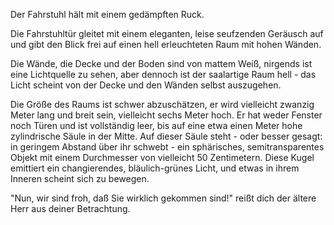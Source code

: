 Der Fahrstuhl  hält mit einem gedämpften Ruck. 

Die Fahrstuhltür gleitet mit einem eleganten, leise seufzenden Geräusch auf und gibt den Blick frei 
auf einen hell erleuchteten Raum mit hohen Wänden.

Die Wände, die Decke und der Boden sind von mattem Weiß, nirgends ist eine Lichtquelle zu sehen, aber 
dennoch ist der saalartige Raum hell - das Licht scheint von der Decke und den Wänden selbst auszugehen.

Die Größe des Raums ist schwer abzuschätzen, er wird vielleicht zwanzig Meter lang und breit sein, vielleicht sechs Meter hoch.
Er hat weder Fenster noch Türen und ist vollständig leer, bis auf eine etwa einen Meter hohe zylindrische Säule in der Mitte. Auf dieser Säule steht - oder besser gesagt: in geringem Abstand über ihr schwebt - ein sphärisches, semitransparentes Objekt mit einem Durchmesser von vielleicht 50 Zentimetern. Diese Kugel emittiert ein changierendes, bläulich-grünes Licht, und etwas in ihrem Inneren scheint sich zu bewegen.

"Nun, wir sind froh, daß Sie wirklich gekommen sind!" reißt dich der ältere Herr aus deiner Betrachtung.
